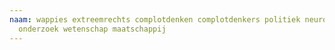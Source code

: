 ```yaml
---
naam: wappies extreemrechts complotdenken complotdenkers politiek neurologisch
  onderzoek wetenschap maatschappij
---
```


